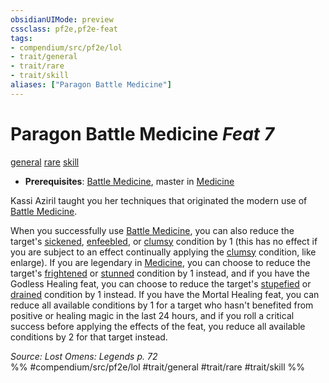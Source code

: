 ```yaml
---
obsidianUIMode: preview
cssclass: pf2e,pf2e-feat
tags:
- compendium/src/pf2e/lol
- trait/general
- trait/rare
- trait/skill
aliases: ["Paragon Battle Medicine"]
---
```

# Paragon Battle Medicine  *Feat 7*  
[general](../../Rules/traits/general.md)  [rare](../../Rules/traits/rare.md)  [skill](../../Rules/traits/skill.md)  

- **Prerequisites**: [Battle Medicine](battle-medicine.md), master in [Medicine](../skills.md#Medicine)

Kassi Aziril taught you her techniques that originated the modern use of [Battle Medicine](battle-medicine.md).

When you successfully use [Battle Medicine](battle-medicine.md), you can also reduce the target's [sickened](../../Rules/conditions.md#Sickened), [enfeebled](../../Rules/conditions.md#Enfeebled), or [clumsy](../../Rules/conditions.md#Clumsy) condition by 1 (this has no effect if you are subject to an effect continually applying the [clumsy](../../Rules/conditions.md#Clumsy) condition, like enlarge). If you are legendary in [Medicine](../skills.md#Medicine), you can choose to reduce the target's [frightened](../../Rules/conditions.md#Frightened) or [stunned](../../Rules/conditions.md#Stunned) condition by 1 instead, and if you have the Godless Healing feat, you can choose to reduce the target's [stupefied](../../Rules/conditions.md#Stupefied) or [drained](../../Rules/conditions.md#Drained) condition by 1 instead. If you have the Mortal Healing feat, you can reduce all available conditions by 1 for a target who hasn't benefited from positive or healing magic in the last 24 hours, and if you roll a critical success before applying the effects of the feat, you reduce all available conditions by 2 for that target instead.

*Source: Lost Omens: Legends p. 72*  
%% #compendium/src/pf2e/lol #trait/general #trait/rare #trait/skill %%